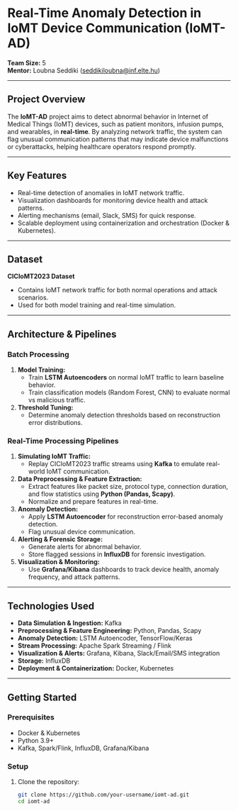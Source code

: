 # Real-Time Anomaly Detection in IoMT Device Communication (IoMT-AD)

**Team Size:** 5  
**Mentor:** Loubna Seddiki (seddikiloubna@inf.elte.hu)  

---

## Project Overview

The **IoMT-AD** project aims to detect abnormal behavior in Internet of Medical Things (IoMT) devices, such as patient monitors, infusion pumps, and wearables, in **real-time**. By analyzing network traffic, the system can flag unusual communication patterns that may indicate device malfunctions or cyberattacks, helping healthcare operators respond promptly.  

---

## Key Features

- Real-time detection of anomalies in IoMT network traffic.
- Visualization dashboards for monitoring device health and attack patterns.
- Alerting mechanisms (email, Slack, SMS) for quick response.
- Scalable deployment using containerization and orchestration (Docker & Kubernetes).

---

## Dataset

**CICIoMT2023 Dataset**  
- Contains IoMT network traffic for both normal operations and attack scenarios.  
- Used for both model training and real-time simulation.

---

## Architecture & Pipelines

### Batch Processing
1. **Model Training:**  
   - Train **LSTM Autoencoders** on normal IoMT traffic to learn baseline behavior.  
   - Train classification models (Random Forest, CNN) to evaluate normal vs malicious traffic.  
2. **Threshold Tuning:**  
   - Determine anomaly detection thresholds based on reconstruction error distributions.

### Real-Time Processing Pipelines
1. **Simulating IoMT Traffic:**  
   - Replay CICIoMT2023 traffic streams using **Kafka** to emulate real-world IoMT communication.
2. **Data Preprocessing & Feature Extraction:**  
   - Extract features like packet size, protocol type, connection duration, and flow statistics using **Python (Pandas, Scapy)**.  
   - Normalize and prepare features in real-time.  
3. **Anomaly Detection:**  
   - Apply **LSTM Autoencoder** for reconstruction error-based anomaly detection.  
   - Flag unusual device communication.  
4. **Alerting & Forensic Storage:**  
   - Generate alerts for abnormal behavior.  
   - Store flagged sessions in **InfluxDB** for forensic investigation.  
5. **Visualization & Monitoring:**  
   - Use **Grafana/Kibana** dashboards to track device health, anomaly frequency, and attack patterns.  

---

## Technologies Used

- **Data Simulation & Ingestion:** Kafka  
- **Preprocessing & Feature Engineering:** Python, Pandas, Scapy  
- **Anomaly Detection:** LSTM Autoencoder, TensorFlow/Keras  
- **Stream Processing:** Apache Spark Streaming / Flink  
- **Visualization & Alerts:** Grafana, Kibana, Slack/Email/SMS integration  
- **Storage:** InfluxDB  
- **Deployment & Containerization:** Docker, Kubernetes  

---

## Getting Started

### Prerequisites
- Docker & Kubernetes  
- Python 3.9+  
- Kafka, Spark/Flink, InfluxDB, Grafana/Kibana  

### Setup
1. Clone the repository:
   ```bash
   git clone https://github.com/your-username/iomt-ad.git
   cd iomt-ad
